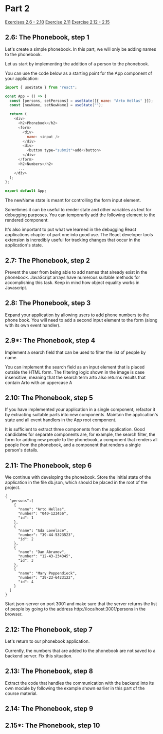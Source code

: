 # Part 2

[Exercises 2.6 - 2.10](https://fullstackopen.com/en/part2/forms#exercises-2-6-2-10)
[Exercise 2.11](https://fullstackopen.com/en/part2/getting_data_from_server#exercise-2-11)
[Exercise 2.12 - 2.15](https://fullstackopen.com/en/part2/altering_data_in_server#exercises-2-12-2-15)

## 2.6: The Phonebook, step 1

Let's create a simple phonebook. In this part, we will only be adding names to the phonebook.

Let us start by implementing the addition of a person to the phonebook.

You can use the code below as a starting point for the App component of your application:

```javascript
import { useState } from "react";

const App = () => {
  const [persons, setPersons] = useState([{ name: "Arto Hellas" }]);
  const [newName, setNewName] = useState("");

  return (
    <div>
      <h2>Phonebook</h2>
      <form>
        <div>
          name: <input />
        </div>
        <div>
          <button type="submit">add</button>
        </div>
      </form>
      <h2>Numbers</h2>
      ...
    </div>
  );
};

export default App;
```

The newName state is meant for controlling the form input element.

Sometimes it can be useful to render state and other variables as text for debugging purposes. You can temporarily add the following element to the rendered component:

It's also important to put what we learned in the debugging React applications chapter of part one into good use. The React developer tools extension is incredibly useful for tracking changes that occur in the application's state.

## 2.7: The Phonebook, step 2

Prevent the user from being able to add names that already exist in the phonebook. JavaScript arrays have numerous suitable methods for accomplishing this task. Keep in mind how object equality works in Javascript.

## 2.8: The Phonebook, step 3

Expand your application by allowing users to add phone numbers to the phone book. You will need to add a second input element to the form (along with its own event handler).

## 2.9\*: The Phonebook, step 4

Implement a search field that can be used to filter the list of people by name.

You can implement the search field as an input element that is placed outside the HTML form. The filtering logic shown in the image is case insensitive, meaning that the search term arto also returns results that contain Arto with an uppercase A

## 2.10: The Phonebook, step 5

If you have implemented your application in a single component, refactor it by extracting suitable parts into new components. Maintain the application's state and all event handlers in the App root component.

It is sufficient to extract three components from the application. Good candidates for separate components are, for example, the search filter, the form for adding new people to the phonebook, a component that renders all people from the phonebook, and a component that renders a single person's details.

## 2.11: The Phonebook, step 6

We continue with developing the phonebook. Store the initial state of the application in the file db.json, which should be placed in the root of the project.

```
{
  "persons":[
    { 
      "name": "Arto Hellas", 
      "number": "040-123456",
      "id": 1
    },
    { 
      "name": "Ada Lovelace", 
      "number": "39-44-5323523",
      "id": 2
    },
    { 
      "name": "Dan Abramov", 
      "number": "12-43-234345",
      "id": 3
    },
    { 
      "name": "Mary Poppendieck", 
      "number": "39-23-6423122",
      "id": 4
    }
  ]
}
```

Start json-server on port 3001 and make sure that the server returns the list of people by going to the address http://localhost:3001/persons in the browser.

## 2.12: The Phonebook, step 7

Let's return to our phonebook application.

Currently, the numbers that are added to the phonebook are not saved to a backend server. Fix this situation.

## 2.13: The Phonebook, step 8
Extract the code that handles the communication with the backend into its own module by following the example shown earlier in this part of the course material.

## 2.14: The Phonebook, step 9

## 2.15*: The Phonebook, step 10